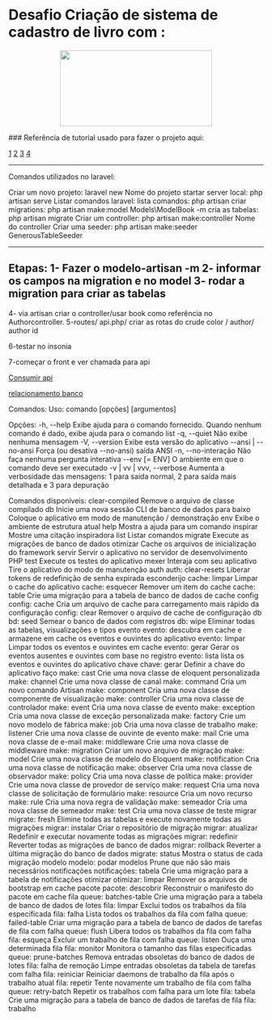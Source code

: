 # Desafio Criação de sistema de cadastro de livro com :
<p align="center"><a href="https://laravel.com" target="_blank"><img src="https://raw.githubusercontent.com/laravel/art/master/logo-lockup/5%20SVG/2%20CMYK/1%20Full%20Color/laravel-logolockup-cmyk-red.svg" width="300" height="150"></a></p>
### Referência de tutorial usado para fazer o projeto aqui: 

[1](https://bit.ly/31yAPOJ)
[2](https://www.toptal.com/laravel/restful-laravel-api-tutorial)
[3](https://www.devmedia.com.br/exemplo-pratico-regras-e-tipos-de-relacionamentos-sql-server-2008-parte-3/18409)
[4](https://dev.to/roxie/adding-and-removing-columns-from-existing-tables-using-laravel-migrations-389g)
__________________________________________________________________
Comandos utilizados no laravel:


Criar um novo projeto: laravel new Nome do projeto
startar server local: php artisan serve
Listar comandos laravel: lista comandos: php artisan
criar migrations: php artisan make:model Models\\ModelBook -m
cria as tabelas: php artisan migrate 
Criar um controller: php artisan make:controller Nome do controller
Criar uma seeder: php artisan make:seeder GenerousTableSeeder 

---------------------------------------------------
Etapas:
1- Fazer o modelo-artisan -m
2- informar os campos na migration e no model
3- rodar a migration para criar as tabelas
-----------------------------------------------
4- via artisan criar o controller/usar book como referência no Authorcontroller.
5-routes/ api.php/ criar as rotas do crude color / author/ author id

6-testar no insonia 

7-começar o front e ver chamada para api



[Consumir api](https://www.twilio.com/blog/criar-e-consumir-uma-api-restful-no-php-laravel)

[relacionamento banco](https://matheusteixeira.com.br/blog/elaborando-relacionamentos-entre-modelos-no-laravel/)





Comandos:
Uso:
  comando [opções] [argumentos]

Opções:
  -h, --help Exibe ajuda para o comando fornecido. Quando nenhum comando é dado, exibe ajuda para o comando list
  -q, --quiet Não exibe nenhuma mensagem
  -V, --version Exibe esta versão do aplicativo
      --ansi | --no-ansi Força (ou desativa --no-ansi) saída ANSI
  -n, --no-interação Não faça nenhuma pergunta interativa
      --env [= ENV] O ambiente em que o comando deve ser executado
  -v | vv | vvv, --verbose Aumenta a verbosidade das mensagens: 1 para saída normal, 2 para saída mais detalhada e 3 para depuração

Comandos disponíveis:
  clear-compiled Remove o arquivo de classe compilado
  db Inicie uma nova sessão CLI de banco de dados
  para baixo Coloque o aplicativo em modo de manutenção / demonstração
  env Exibe o ambiente de estrutura atual
  help Mostra a ajuda para um comando
  inspirar Mostre uma citação inspiradora
  list Listar comandos
  migrate Execute as migrações de banco de dados
  otimizar Cache os arquivos de inicialização do framework
  servir Servir o aplicativo no servidor de desenvolvimento PHP
  test Execute os testes do aplicativo
  mexer Interaja com seu aplicativo
  Tire o aplicativo do modo de manutenção
 auth
  auth: clear-resets Liberar tokens de redefinição de senha expirada
 esconderijo
  cache: limpar Limpar o cache do aplicativo
  cache: esquecer Remover um item do cache
  cache: table Crie uma migração para a tabela de banco de dados de cache
 config
  config: cache Cria um arquivo de cache para carregamento mais rápido da configuração
  config: clear Remover o arquivo de cache de configuração
 db
  bd: seed Semear o banco de dados com registros
  db: wipe Eliminar todas as tabelas, visualizações e tipos
 evento
  evento: descubra em cache e armazene em cache os eventos e ouvintes do aplicativo
  evento: limpar Limpar todos os eventos e ouvintes em cache
  evento: gerar Gerar os eventos ausentes e ouvintes com base no registro
  evento: lista lista os eventos e ouvintes do aplicativo
 chave
  chave: gerar Definir a chave do aplicativo
 faço
  make: cast Crie uma nova classe de eloquent personalizada
  make: channel Crie uma nova classe de canal
  make: command Cria um novo comando Artisan
  make: component Cria uma nova classe de componente de visualização
  make: controller Cria uma nova classe de controlador
  make: event Cria uma nova classe de evento
  make: exception Cria uma nova classe de exceção personalizada
  make: factory Crie um novo modelo de fábrica
  make: job Cria uma nova classe de trabalho
  make: listener Crie uma nova classe de ouvinte de evento
  make: mail Crie uma nova classe de e-mail
  make: middleware Crie uma nova classe de middleware
  make: migration Criar um novo arquivo de migração
  make: model Crie uma nova classe de modelo do Eloquent
  make: notification Cria uma nova classe de notificação
  make: observer Cria uma nova classe de observador
  make: policy Cria uma nova classe de política
  make: provider Crie uma nova classe de provedor de serviço
  make: request Cria uma nova classe de solicitação de formulário
  make: resource Cria um novo recurso
  make: rule Cria uma nova regra de validação
  make: semeador Cria uma nova classe de semeador
  make: test Cria uma nova classe de teste
 migrar
  migrate: fresh Elimine todas as tabelas e execute novamente todas as migrações
  migrar: instalar Criar o repositório de migração
  migrar: atualizar Redefinir e executar novamente todas as migrações
  migrar: redefinir Reverter todas as migrações de banco de dados
  migrar: rollback Reverter a última migração do banco de dados
  migrate: status Mostra o status de cada migração
 modelo
  modelo: podar modelos Prune que não são mais necessários
 notificações
  notificações: tabela Crie uma migração para a tabela de notificações
 otimizar
  otimizar: limpar Remover os arquivos de bootstrap em cache
 pacote
  pacote: descobrir Reconstruir o manifesto do pacote em cache
 fila
  queue: batches-table Crie uma migração para a tabela de banco de dados de lotes
  fila: limpar Exclui todos os trabalhos da fila especificada
  fila: falha Lista todos os trabalhos da fila com falha
  queue: failed-table Criar uma migração para a tabela de banco de dados de tarefas de fila com falha
  queue: flush Libera todos os trabalhos da fila com falha
  fila: esqueça Excluir um trabalho de fila com falha
  queue: listen Ouça uma determinada fila
  fila: monitor Monitora o tamanho das filas especificadas
  queue: prune-batches Remova entradas obsoletas do banco de dados de lotes
  fila: falha de remoção Limpe entradas obsoletas da tabela de tarefas com falha
  fila: reiniciar Reiniciar daemons de trabalho da fila após o trabalho atual
  fila: repetir Tente novamente um trabalho de fila com falha
  queue: retry-batch Repetir os trabalhos com falha para um lote
  fila: tabela Crie uma migração para a tabela de banco de dados de tarefas de fila
  fila: trabalho



